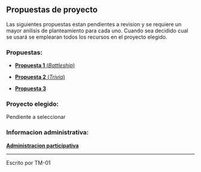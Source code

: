 
## Propuestas de proyecto
Las siguientes propuestas estan pendientes a revision y se requiere un mayor anilisis de planteamiento para cada uno. Cuando sea decidido cual se usará se emplearan todos los recursos en el proyecto elegido.

### Propuestas:
- [**Propuesta 1** (_Battleship_)](https://github.com/Ozia112/proyecto_prog_estructurada/blob/main/Propuestas/propuesta_1.md)

- [**Propuesta 2** (_Trivia_)](https://github.com/Ozia112/proyecto_prog_estructurada/blob/main/Propuestas/propuesta_2.md)

- [**Propuesta 3**](https://github.com/Ozia112/proyecto_prog_estructurada/blob/main/Propuestas/propuesta_3.md)

### Proyecto elegido:
Pendiente a seleccionar

### Informacion administrativa:
[**Administracion participativa**](https://github.com/Ozia112/proyecto_prog_estructurada/blob/main/informacion_administrativa/administracion_participativa.md)

---
Escrito por TM-01
